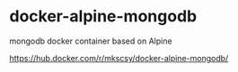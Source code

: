 # docker-alpine-mongodb
mongodb docker container based on Alpine

https://hub.docker.com/r/mkscsy/docker-alpine-mongodb/

